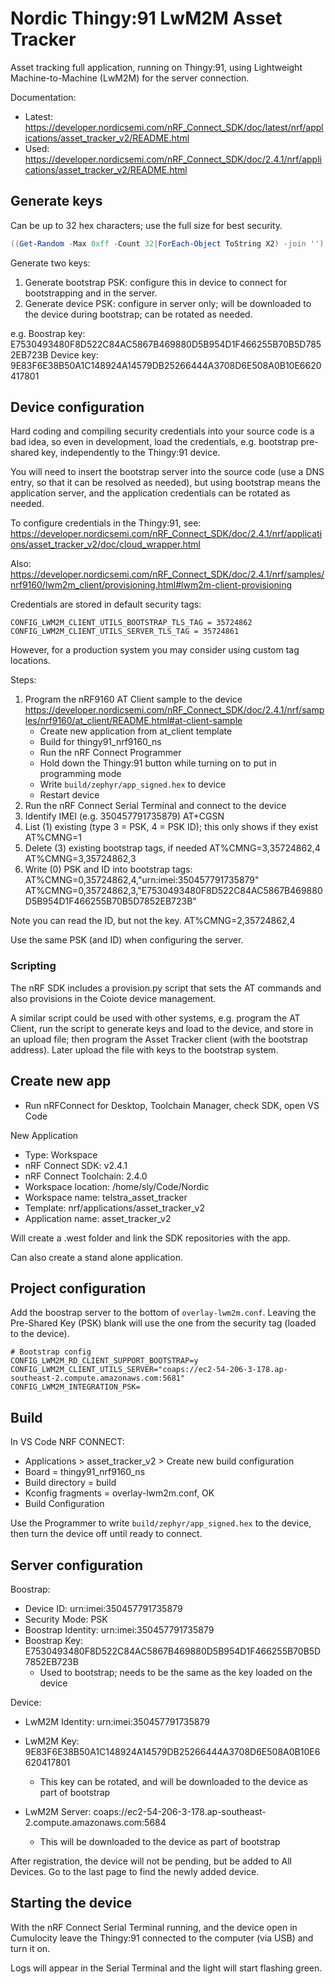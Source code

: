 Nordic Thingy:91 LwM2M Asset Tracker
====================================

Asset tracking full application, running on Thingy:91,
using Lightweight Machine-to-Machine (LwM2M) for the server connection.

Documentation:
* Latest: https://developer.nordicsemi.com/nRF_Connect_SDK/doc/latest/nrf/applications/asset_tracker_v2/README.html
* Used: https://developer.nordicsemi.com/nRF_Connect_SDK/doc/2.4.1/nrf/applications/asset_tracker_v2/README.html


Generate keys
-------------

Can be up to 32 hex characters; use the full size for best security.

```powershell
((Get-Random -Max 0xff -Count 32|ForEach-Object ToString X2) -join '')
```

Generate two keys:

1. Generate bootstrap PSK: configure this in device to connect for bootstrapping and in the server.
2. Generate device PSK: configure in server only; will be downloaded to the device during bootstrap; can be rotated as needed.

e.g.
Boostrap key: E7530493480F8D522C84AC5867B469880D5B954D1F466255B70B5D7852EB723B
Device key: 9E83F6E38B50A1C148924A14579DB25266444A3708D6E508A0B10E6620417801


Device configuration
--------------------

Hard coding and compiling security credentials into your source code is a bad idea,
so even in development, load the credentials, e.g. bootstrap pre-shared key, 
independently to the Thingy:91 device.

You will need to insert the bootstrap server into the source code (use a DNS entry,
so that it can be resolved as needed), but using bootstrap means the application server,
and the application credentials can be rotated as needed.

To configure credentials in the Thingy:91, see: https://developer.nordicsemi.com/nRF_Connect_SDK/doc/2.4.1/nrf/applications/asset_tracker_v2/doc/cloud_wrapper.html

Also: https://developer.nordicsemi.com/nRF_Connect_SDK/doc/2.4.1/nrf/samples/nrf9160/lwm2m_client/provisioning.html#lwm2m-client-provisioning

Credentials are stored in default security tags:

```
CONFIG_LWM2M_CLIENT_UTILS_BOOTSTRAP_TLS_TAG = 35724862
CONFIG_LWM2M_CLIENT_UTILS_SERVER_TLS_TAG = 35724861
```

However, for a production system you may consider using custom tag locations.

Steps:

1. Program the nRF9160 AT Client sample to the device https://developer.nordicsemi.com/nRF_Connect_SDK/doc/2.4.1/nrf/samples/nrf9160/at_client/README.html#at-client-sample
   * Create new application from at_client template
   * Build for thingy91_nrf9160_ns
   * Run the nRF Connect Programmer
   * Hold down the Thingy:91 button while turning on to put in programming mode
   * Write `build/zephyr/app_signed.hex` to device
   * Restart device
2. Run the nRF Connect Serial Terminal and connect to the device
3. Identify IMEI (e.g. 350457791735879)
AT+CGSN
4. List (1) existing (type 3 = PSK, 4 = PSK ID); this only shows if they exist
AT%CMNG=1
5. Delete (3) existing bootstrap tags, if needed
AT%CMNG=3,35724862,4
AT%CMNG=3,35724862,3
5. Write (0) PSK and ID into bootstrap tags:
AT%CMNG=0,35724862,4,"urn:imei:350457791735879"
AT%CMNG=0,35724862,3,"E7530493480F8D522C84AC5867B469880D5B954D1F466255B70B5D7852EB723B"

Note you can read the ID, but not the key.
AT%CMNG=2,35724862,4

Use the same PSK (and ID) when configuring the server.

### Scripting

The nRF SDK includes a provision.py script that sets the AT commands and also provisions in the Coiote device management.

A similar script could be used with other systems, e.g. program the AT Client, run the script to generate keys and load to the device, and store in an upload file; then program the Asset Tracker client (with the bootstrap address). Later upload the file with keys to the bootstrap system.


Create new app
--------------

* Run nRFConnect for Desktop, Toolchain Manager, check SDK, open VS Code

New Application

* Type: Workspace
* nRF Connect SDK: v2.4.1
* nRF Connect Toolchain: 2.4.0
* Workspace location: /home/sly/Code/Nordic
* Workspace name: telstra_asset_tracker
* Template: nrf/applications/asset_tracker_v2
* Application name: asset_tracker_v2

Will create a .west folder and link the SDK repositories with the app.

Can also create a stand alone application.


Project configuration
---------------------

Add the boostrap server to the bottom of `overlay-lwm2m.conf`. Leaving the Pre-Shared Key (PSK) blank will use the one from the security tag (loaded to the device).

```
# Bootstrap config
CONFIG_LWM2M_RD_CLIENT_SUPPORT_BOOTSTRAP=y
CONFIG_LWM2M_CLIENT_UTILS_SERVER="coaps://ec2-54-206-3-178.ap-southeast-2.compute.amazonaws.com:5681"
CONFIG_LWM2M_INTEGRATION_PSK=
```


Build
-----

In VS Code NRF CONNECT:

* Applications > asset_tracker_v2 > Create new build configuration
* Board = thingy91_nrf9160_ns
* Build directory = build
* Kconfig fragments = overlay-lwm2m.conf, OK
* Build Configuration

Use the Programmer to write `build/zephyr/app_signed.hex` to the device, 
then turn the device off until ready to connect.


Server configuration
--------------------

Boostrap:
* Device ID: urn:imei:350457791735879
* Security Mode: PSK
* Boostrap Identity: urn:imei:350457791735879
* Boostrap Key: E7530493480F8D522C84AC5867B469880D5B954D1F466255B70B5D7852EB723B
  - Used to bootstrap; needs to be the same as the key loaded on the device

Device:
* LwM2M Identity: urn:imei:350457791735879
* LwM2M Key: 9E83F6E38B50A1C148924A14579DB25266444A3708D6E508A0B10E6620417801
  - This key can be rotated, and will be downloaded to the device as part of bootstrap

* LwM2M Server: coaps://ec2-54-206-3-178.ap-southeast-2.compute.amazonaws.com:5684
  - This will be downloaded to the device as part of bootstrap

After registration, the device will not be pending, but be added to All Devices.
Go to the last page to find the newly added device.


Starting the device
-------------------

With the nRF Connect Serial Terminal running, and the device open in Cumulocity
leave the Thingy:91 connected to the computer (via USB) and turn it on.

Logs will appear in the Serial Terminal and the light will start flashing green.


